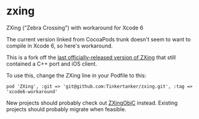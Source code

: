 zxing
=====

ZXing ("Zebra Crossing") with workaround for Xcode 6

The current version linked from CocoaPods trunk doesn't seem to want to compile in Xcode 6, so here's workaround.

This is a fork off the [last officially-released version of ZXing](https://github.com/zxing/zxing/tree/00f634024ceeee591f54e6984ea7dd666fab22ae/iphone) that still contained a C++ port and iOS client.

To use this, change the ZXing line in your Podfile to this:

`pod 'ZXing', :git => 'git@github.com:Tinkertanker/zxing.git', :tag => 'xcode6-workaround'`

New projects should probably check out [ZXingObjC](https://github.com/TheLevelUp/ZXingObjC) instead. Existing projects should probably migrate when feasible.

